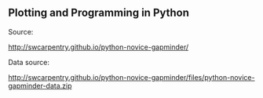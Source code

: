 ## Plotting and Programming in Python

Source:

http://swcarpentry.github.io/python-novice-gapminder/


Data source:

http://swcarpentry.github.io/python-novice-gapminder/files/python-novice-gapminder-data.zip